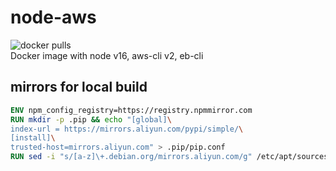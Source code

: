 # node-aws
![docker pulls](https://flat.badgen.net/docker/pulls/lp6moon/node-aws)  
Docker image with node v16, aws-cli v2, eb-cli

## mirrors for local build
```Dockerfile
ENV npm_config_registry=https://registry.npmmirror.com
RUN mkdir -p .pip && echo "[global]\
index-url = https://mirrors.aliyun.com/pypi/simple/\
[install]\
trusted-host=mirrors.aliyun.com" > .pip/pip.conf
RUN sed -i "s/[a-z]\+.debian.org/mirrors.aliyun.com/g" /etc/apt/sources.list
```
